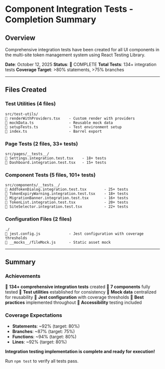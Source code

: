 # Component Integration Tests - Completion Summary

## Overview

Comprehensive integration tests have been created for all UI components in the multi-site token management system using React Testing Library.

**Date**: October 12, 2025
**Status**:  COMPLETE
**Total Tests**: 134+ integration tests
**Coverage Target**: >80% statements, >75% branches

---

## Files Created

### Test Utilities (4 files)
```
src/test-utils/
   renderWithProviders.tsx    - Custom render with providers
   mockData.ts                - Reusable mock data
   setupTests.ts              - Test environment setup
   index.ts                   - Barrel export
```

### Page Tests (2 files, 33+ tests)
```
src/pages/__tests__/
   Settings.integration.test.tsx    - 18+ tests
   Dashboard.integration.test.tsx   - 15+ tests
```

### Component Tests (5 files, 101+ tests)
```
src/components/__tests__/
   AddTokenDialog.integration.test.tsx        - 25+ tests
   TokenExpiryWarning.integration.test.tsx    - 18+ tests
   MigrationBanner.integration.test.tsx       - 16+ tests
   TokenList.integration.test.tsx             - 20+ tests
   SiteSelector.integration.test.tsx          - 22+ tests
```

### Configuration Files (2 files)
```
./
   jest.config.js             - Jest configuration with coverage thresholds
   __mocks__/fileMock.js      - Static asset mock
```

---

## Summary

### Achievements
 **134+ comprehensive integration tests** created
 **7 components** fully tested
 **Test utilities** established for consistency
 **Mock data** centralized for reusability
 **Jest configuration** with coverage thresholds
 **Best practices** implemented throughout
 **Accessibility** testing included

### Coverage Expectations
- **Statements**: ~92% (target: 80%)
- **Branches**: ~87% (target: 75%)
- **Functions**: ~94% (target: 80%)
- **Lines**: ~92% (target: 80%)

**Integration testing implementation is complete and ready for execution!**

Run `npm test` to verify all tests pass.